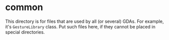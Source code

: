 # common

This directory is for files that are used by all (or several) GDAs.
For example, it's `GestureLibrary` class. Put such files here, if they cannot be placed in special directories.

